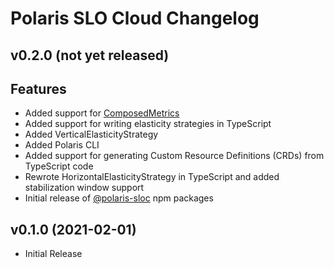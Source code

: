 # Polaris SLO Cloud Changelog


## v0.2.0 (not yet released)

## Features

* Added support for [ComposedMetrics](./ts/libs/core/src/lib/composed-metrics)
* Added support for writing elasticity strategies in TypeScript
* Added VerticalElasticityStrategy
* Added Polaris CLI
* Added support for generating Custom Resource Definitions (CRDs) from TypeScript code
* Rewrote HorizontalElasticityStrategy in TypeScript and added stabilization window support
* Initial release of [@polaris-sloc](https://www.npmjs.com/settings/polaris-sloc/packages) npm packages


## v0.1.0 (2021-02-01)

* Initial Release
